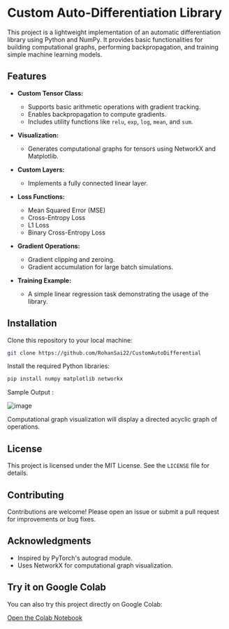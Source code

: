 
# Custom Auto-Differentiation Library

This project is a lightweight implementation of an automatic differentiation library using Python and NumPy. It provides basic functionalities for building computational graphs, performing backpropagation, and training simple machine learning models.

## Features

- **Custom Tensor Class:**
  - Supports basic arithmetic operations with gradient tracking.
  - Enables backpropagation to compute gradients.
  - Includes utility functions like `relu`, `exp`, `log`, `mean`, and `sum`.

- **Visualization:**
  - Generates computational graphs for tensors using NetworkX and Matplotlib.

- **Custom Layers:**
  - Implements a fully connected linear layer.

- **Loss Functions:**
  - Mean Squared Error (MSE)
  - Cross-Entropy Loss
  - L1 Loss
  - Binary Cross-Entropy Loss

- **Gradient Operations:**
  - Gradient clipping and zeroing.
  - Gradient accumulation for large batch simulations.

- **Training Example:**
  - A simple linear regression task demonstrating the usage of the library.

## Installation

Clone this repository to your local machine:

```bash
git clone https://github.com/RohanSai22/CustomAutoDifferential
```

Install the required Python libraries:

```bash
pip install numpy matplotlib networkx
```

Sample Output :

![image](https://github.com/user-attachments/assets/59bbdeef-7eb4-4d0f-b18e-75018c62a51e)

Computational graph visualization will display a directed acyclic graph of operations.

## License

This project is licensed under the MIT License. See the `LICENSE` file for details.

## Contributing

Contributions are welcome! Please open an issue or submit a pull request for improvements or bug fixes.

## Acknowledgments

- Inspired by PyTorch's autograd module.
- Uses NetworkX for computational graph visualization.

## Try it on Google Colab

You can also try this project directly on Google Colab:

[Open the Colab Notebook](https://colab.research.google.com/drive/1FUl4ixJUDEJVMJSypOKOwq83VijQy6GN)
